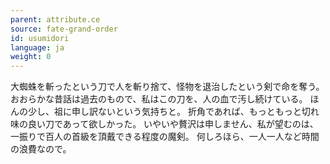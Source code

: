```yaml
---
parent: attribute.ce
source: fate-grand-order
id: usumidori
language: ja
weight: 0
---
```


大蜘蛛を斬ったという刀で人を斬り捨て、怪物を退治したという剣で命を奪う。
おおらかな昔話は過去のもので、私はこの刀を、人の血で汚し続けている。
ほんの少し、祖に申し訳ないという気持ちと。
折角であれば、もっともっと切れ味の良い刀であって欲しかった。
いやいや贅沢は申しません、私が望むのは、一振りで百人の首級を頂戴できる程度の魔剣。
何しろほら、一人一人など時間の浪費なので。
